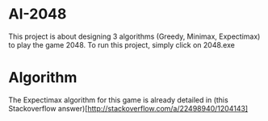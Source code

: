 # AI-2048
This project is about designing 3 algorithms (Greedy, Minimax, Expectimax) to play the game 2048. 
To run this project, simply click on 2048.exe

# Algorithm
The Expectimax algorithm for this game is already detailed in (this Stackoverflow answer)[http://stackoverflow.com/a/22498940/1204143]
